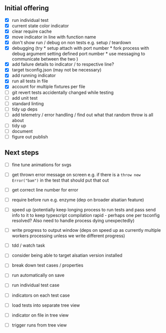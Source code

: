 ## Initial offering

- [x] run individual test
- [x] current state color indicator
- [x] clear require cache
- [x] move indicator in line with function name
- [x] don't show run / debug on non tests e.g. setup / teardown
- [x] debugging (try
                    * setup attach with port number
                    * fork process with debug argument setting defined port number
                    * use messaging to communicate between the two
                )
- [x] add failure details to indicator / to respective line?
- [x] target tsconfig.json (may not be necessary)
- [x] add running indicator
- [x] run all tests in file
- [x] account for multiple fixtures per file
- [ ] git revert tests accidentally changed while testing
- [ ] add unit test
- [ ] standard linting
- [ ] tidy up deps
- [ ] add telemetry / error handling / find out what that random throw is all about
- [ ] tidy up
- [ ] document
- [ ] figure out publish

## Next steps

- [ ] fine tune animations for svgs

- [ ] get thrown error message on screen e.g. if there is a `throw new Error("bam")` in the test that should put that out
- [ ] get correct line number for error

- [ ] require before run e.g. enzyme (dep on broader alsatian feature)

- [ ] speed up (potentially keep longing process to run tests and pass send info to it to keep typescript compilation rapid - perhaps one per tsconfig resolved? Also need to handle process dying unexpectedly)
- [ ] write progress to output window (deps on speed up as currently multiple workers processing unless we write different progress)

- [ ] tdd / watch task
- [ ] consider being able to target alsatian version installed
- [ ] break down test cases / properties
- [ ] run automatically on save
- [ ] run individual test case
- [ ] indicators on each test case
- [ ] load tests into separate tree view
- [ ] indicator on file in tree view
- [ ] trigger runs from tree view
